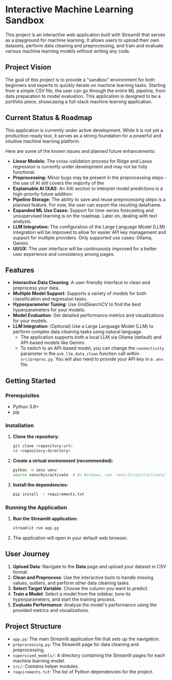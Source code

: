 # Interactive Machine Learning Sandbox

This project is an interactive web application built with Streamlit that serves as a playground for machine learning. It allows users to upload their own datasets, perform data cleaning and preprocessing, and train and evaluate various machine learning models without writing any code.

## Project Vision

The goal of this project is to provide a "sandbox" environment for both beginners and experts to quickly iterate on machine learning tasks. Starting from a simple CSV file, the user can go through the entire ML pipeline, from data preparation to model evaluation. This application is designed to be a portfolio piece, showcasing a full-stack machine learning application.

## Current Status & Roadmap

This application is currently under active development. While it is not yet a production-ready tool, it serves as a strong foundation for a powerful and intuitive machine learning platform.

Here are some of the known issues and planned future enhancements:

*   **Linear Models:** The cross-validation process for Ridge and Lasso regression is currently under development and may not be fully functional.
*   **Preprocessing:** Minor bugs may be present in the preprocessing steps - the use of AI still covers the majority of the 
*   **Explainable AI (XAI):** An XAI section to interpret model predictions is a high-priority future addition. 
*   **Pipeline Storage:** The ability to save and reuse preprocessing steps is a planned feature. For now, the user can export the resulting dataframe.
*   **Expanded ML Use Cases:** Support for time-series forecasting and unsupervised learning is on the roadmap. Later on, dealing with text analysis.
*   **LLM Integration:** The configuration of the Large Language Model (LLM) integration will be improved to allow for easier API key management and support for multiple providers. Only supported use cases: Ollama, Gemini.
*   **UI/UX:** The user interface will be continuously improved for a better user experience and consistency among pages.

## Features

*   **Interactive Data Cleaning**: A user-friendly interface to clean and preprocess your data.
*   **Multiple Model Support**: Supports a variety of models for both classification and regression tasks.
*   **Hyperparameter Tuning**: Use GridSearchCV to find the best hyperparameters for your models.
*   **Model Evaluation**: Get detailed performance metrics and visualizations for your models.
*   **LLM Integration**: (Optional) Use a Large Language Model (LLM) to perform complex data cleaning tasks using natural language.
    *   The application supports both a local LLM via Ollama (default) and API-based models like Gemini.
    *   To switch to an API-based model, you can change the `connectivity` parameter in the `ask_llm_data_clean` function call within `src/preproc.py`. You will also need to provide your API key in a `.env` file.

## Getting Started

### Prerequisites

*   Python 3.8+
*   pip

### Installation

1.  **Clone the repository:**
    ```bash
    git clone <repository-url>
    cd <repository-directory>
    ```
2.  **Create a virtual environment (recommended):**
    ```bash
    python -m venv venv
    source venv/bin/activate  # On Windows, use `venv\Scripts\activate`
    ```
3.  **Install the dependencies:**
    ```bash
    pip install -r requirements.txt
    ```

### Running the Application

1.  **Run the Streamlit application:**
    ```bash
    streamlit run app.py
    ```
2.  The application will open in your default web browser.

## User Journey

1.  **Upload Data**: Navigate to the **Data** page and upload your dataset in CSV format.
2.  **Clean and Preprocess**: Use the interactive tools to handle missing values, outliers, and perform other data cleaning tasks.
3.  **Select Target Variable**: Choose the column you want to predict.
4.  **Train a Model**: Select a model from the sidebar, tune its hyperparameters, and start the training process.
5.  **Evaluate Performance**: Analyze the model's performance using the provided metrics and visualizations.

## Project Structure

*   `app.py`: The main Streamlit application file that sets up the navigation.
*   `preprocessing.py`: The Streamlit page for data cleaning and preprocessing.
*   `supervised_models/`: A directory containing the Streamlit pages for each machine learning model.
*   `src/`: Contains helper modules.
*   `requirements.txt`: The list of Python dependencies for the project.
